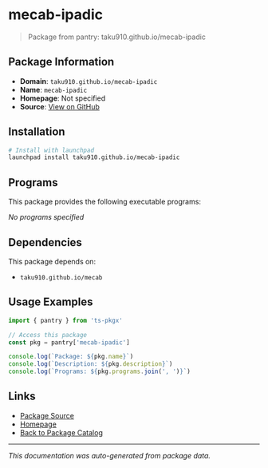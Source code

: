 # mecab-ipadic

> Package from pantry: taku910.github.io/mecab-ipadic

## Package Information

- **Domain**: `taku910.github.io/mecab-ipadic`
- **Name**: `mecab-ipadic`
- **Homepage**: Not specified
- **Source**: [View on GitHub](https://github.com/pkgxdev/pantry/tree/main/projects/taku910.github.io/mecab-ipadic/package.yml)

## Installation

```bash
# Install with launchpad
launchpad install taku910.github.io/mecab-ipadic
```

## Programs

This package provides the following executable programs:

*No programs specified*

## Dependencies

This package depends on:

- `taku910.github.io/mecab`

## Usage Examples

```typescript
import { pantry } from 'ts-pkgx'

// Access this package
const pkg = pantry['mecab-ipadic']

console.log(`Package: ${pkg.name}`)
console.log(`Description: ${pkg.description}`)
console.log(`Programs: ${pkg.programs.join(', ')}`)
```

## Links

- [Package Source](https://github.com/pkgxdev/pantry/tree/main/projects/taku910.github.io/mecab-ipadic/package.yml)
- [Homepage](#)
- [Back to Package Catalog](../../../package-catalog.md)

---

*This documentation was auto-generated from package data.*
